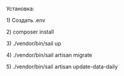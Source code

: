 Установка:
    <p>1) Создать .env</p>
    <p>2) composer install</p>
    <p>3) ./vendor/bin/sail up</p>
    <p>4) ./vendor/bin/sail artisan migrate</p>
    <p>5) ./vendor/bin/sail artisan update-data-daily</p>
